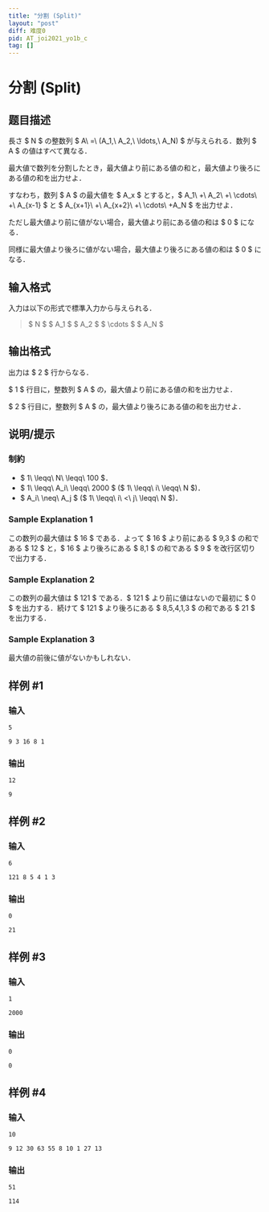```yaml
---
title: "分割 (Split)"
layout: "post"
diff: 难度0
pid: AT_joi2021_yo1b_c
tag: []
---
```


# 分割 (Split)

## 题目描述

[problemUrl]: https://atcoder.jp/contests/joi2021yo1b/tasks/joi2021_yo1b_c

長さ $ N $ の整数列 $ A\ =\ (A_1,\ A_2,\ \ldots,\ A_N) $ が与えられる．数列 $ A $ の値はすべて異なる．

最大値で数列を分割したとき，最大値より前にある値の和と，最大値より後ろにある値の和を出力せよ．

すなわち，数列 $ A $ の最大値を $ A_x $ とすると，$ A_1\ +\ A_2\ +\ \cdots\ +\ A_{x-1} $ と $ A_{x+1}\ +\ A_{x+2}\ +\ \cdots\ +A_N $ を出力せよ．

ただし最大値より前に値がない場合，最大値より前にある値の和は $ 0 $ になる．

同様に最大値より後ろに値がない場合，最大値より後ろにある値の和は $ 0 $ になる．

## 输入格式

入力は以下の形式で標準入力から与えられる．

> $ N $ $ A_1 $ $ A_2 $ $ \cdots $ $ A_N $

## 输出格式

出力は $ 2 $ 行からなる．

$ 1 $ 行目に，整数列 $ A $ の，最大値より前にある値の和を出力せよ．

$ 2 $ 行目に，整数列 $ A $ の，最大値より後ろにある値の和を出力せよ．

## 说明/提示

### 制約

- $ 1\ \leqq\ N\ \leqq\ 100 $．
- $ 1\ \leqq\ A_i\ \leqq\ 2000 $ ($ 1\ \leqq\ i\ \leqq\ N $)．
- $ A_i\ \neq\ A_j $ ($ 1\ \leqq\ i\ <\ j\ \leqq\ N $)．

### Sample Explanation 1

この数列の最大値は $ 16 $ である．よって $ 16 $ より前にある $ 9,3 $ の和である $ 12 $ と，$ 16 $ より後ろにある $ 8,1 $ の和である $ 9 $ を改行区切りで出力する．

### Sample Explanation 2

この数列の最大値は $ 121 $ である．$ 121 $ より前に値はないので最初に $ 0 $ を出力する．続けて $ 121 $ より後ろにある $ 8,5,4,1,3 $ の和である $ 21 $ を出力する．

### Sample Explanation 3

最大値の前後に値がないかもしれない．

## 样例 #1

### 输入

```
5
9 3 16 8 1
```

### 输出

```
12
9
```

## 样例 #2

### 输入

```
6
121 8 5 4 1 3
```

### 输出

```
0
21
```

## 样例 #3

### 输入

```
1
2000
```

### 输出

```
0
0
```

## 样例 #4

### 输入

```
10
9 12 30 63 55 8 10 1 27 13
```

### 输出

```
51
114
```

